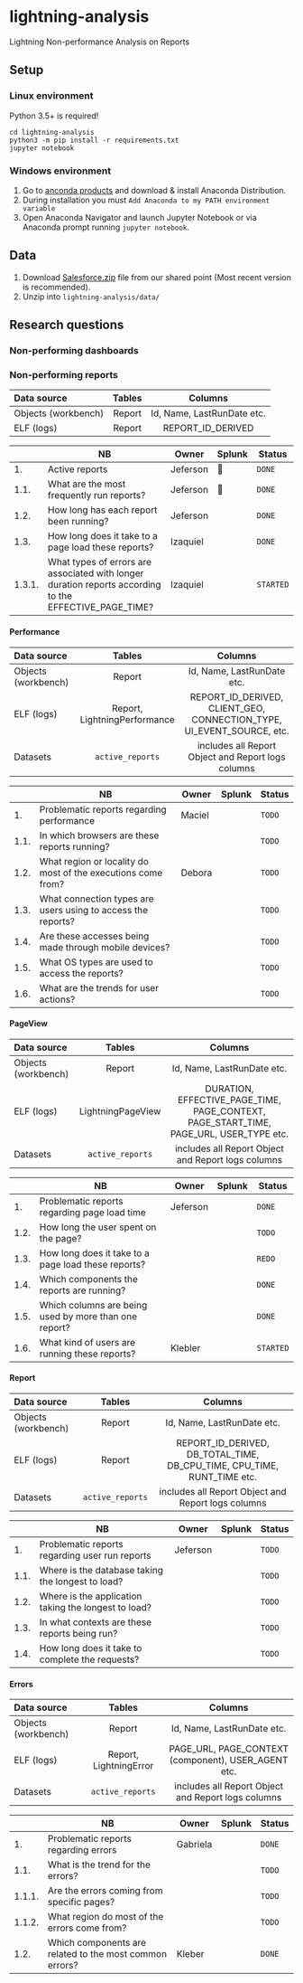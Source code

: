 # lightning-analysis
Lightning Non-performance Analysis on Reports

## Setup

### Linux environment

Python 3.5+ is required!

``` 
cd lightning-analysis
python3 -m pip install -r requirements.txt
jupyter notebook
```

### Windows environment

1. Go to [anconda products](https://www.anaconda.com/products/distribution) and download & install Anaconda Distribution.
2. During installation you must `Add Anaconda to my PATH environment variable`
4. Open Anaconda Navigator and launch Jupyter Notebook or via Anaconda prompt running `jupyter notebook`.


## Data

1. Download [Salesforce.zip](https://drive.google.com/drive/folders/1Ru1JEGT_cD0UiBXG7fNfHYnaa-ooJTES?usp=sharing) file from our shared point (Most recent version is recommended).
2. Unzip into `lightning-analysis/data/`


## Research questions


### Non-performing dashboards


### Non-performing reports

| Data source | Tables | Columns |
|:-|:-:|:-:|
| Objects (workbench)| Report |  Id, Name, LastRunDate etc.|
| ELF (logs) | Report | REPORT_ID_DERIVED |

| | NB | Owner | Splunk | Status |
|-|-|-|-|-|
|1. | Active reports | Jeferson | :frog: | `DONE` |
|1.1. | What are the most frequently run reports? | Jeferson | :frog: | `DONE` |
|1.2. | How long has each report been running? | Jeferson || `DONE`|
|1.3. | How long does it take to a page load these reports?| Izaquiel || `DONE`|
|1.3.1. | What types of errors are associated with longer duration reports according to the EFFECTIVE_PAGE_TIME?| Izaquiel ||`STARTED`|

#### Performance
  
| Data source | Tables | Columns |
|:-|:-:|:-:|
| Objects (workbench)| Report |  Id, Name, LastRunDate etc.|
| ELF (logs) | Report, LightningPerformance | REPORT_ID_DERIVED, CLIENT_GEO, CONNECTION_TYPE,  UI_EVENT_SOURCE, etc. |
| Datasets | `active_reports` |  includes all Report Object and Report logs columns |
 
| | NB | Owner | Splunk | Status |
|-|-|-|-|-|
|1. | Problematic reports regarding performance | Maciel | | `TODO` |
|1.1. | In which browsers are these reports running? | | | `TODO` |
|1.2. | What region or locality do most of the executions come from? | Debora |  | `TODO`|
|1.3. | What connection types are users using to access the reports? | |  |`TODO`|
|1.4. | Are these accesses being made through mobile devices? | |  |`TODO`|
|1.5. | What OS types are used to access the reports? | |  |`TODO`|
|1.6. | What are the trends for user actions? | | |`TODO`|


#### PageView 

| Data source | Tables | Columns |
|:-|:-:|:-:|
| Objects (workbench)| Report |  Id, Name, LastRunDate etc.|
| ELF (logs) | LightningPageView | DURATION, EFFECTIVE_PAGE_TIME, PAGE_CONTEXT, PAGE_START_TIME, PAGE_URL, USER_TYPE etc. |
| Datasets | `active_reports` |  includes all Report Object and Report logs columns |

| | NB | Owner | Splunk | Status |
|-|-|-|-|-|
|1. | Problematic reports regarding page load time| Jeferson | |`DONE`|
|1.2. | How long the user spent on the page?| | |`TODO`|
|1.3. | How long does it take to a page load these reports?| |  |`REDO`|
|1.4. | Which components the reports are running?| ||`DONE`|
|1.5. | Which columns are being used by more than one report?| ||`DONE`|
|1.6. | What kind of users are running these reports?| Klebler | |`STARTED`|

#### Report

| Data source | Tables | Columns |
|:-|:-:|:-:|
| Objects (workbench)| Report |  Id, Name, LastRunDate etc.| 
| ELF (logs) | Report | REPORT_ID_DERIVED, DB_TOTAL_TIME, DB_CPU_TIME, CPU_TIME, RUNT_TIME etc. |
| Datasets | `active_reports` |  includes all Report Object and Report logs columns |

| | NB | Owner | Splunk | Status |
|-|-|-|-|-|
|1. | Problematic reports regarding user run reports | Jeferson | | `TODO`|
|1.1. | Where is the database taking the longest to load?| | | `TODO`|
|1.2. | Where is the application taking the longest to load?| | | `TODO`|
|1.3. | In what contexts are these reports being run?| | |`TODO`|
|1.4. | How long does it take to complete the requests?| | |`TODO`|

#### Errors

| Data source | Tables | Columns |
|:-|:-:|:-:|
| Objects (workbench)| Report |  Id, Name, LastRunDate etc.|
| ELF (logs) | Report, LightningError | PAGE_URL, PAGE_CONTEXT (component), USER_AGENT etc. |
| Datasets | `active_reports` |  includes all Report Object and Report logs columns |

| | NB | Owner | Splunk | Status |
|-|-|-|-|-|
| 1. | Problematic reports regarding errors| Gabriela | | `DONE`|
| 1.1. | What is the trend for the errors? | ||`TODO`|
| 1.1.1. | Are the errors coming from specific pages?| ||`TODO` |
| 1.1.2. | What region do most of the errors come from?| ||`TODO` |
| 1.2. | Which components are related to the most common errors? | Kleber | |`DONE`|

